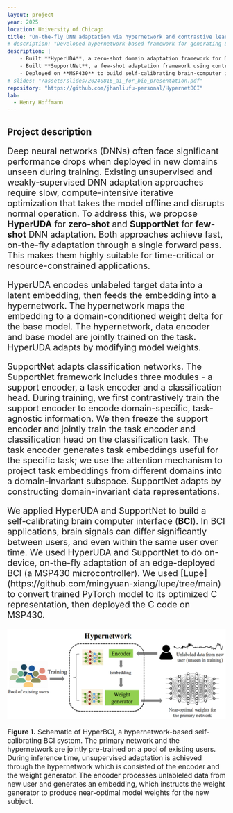 ```yaml
---
layout: project
year: 2025
location: University of Chicago
title: "On-the-fly DNN adaptation via hypernetwork and contrastive learning"
# description: "Developed hypernetwork-based framework for generating LoRA matrices from unlabeled target-domain data, enabling rapid online adaptation of deep learning models. Applied here to self-calibrating BCIs."
description: |
    - Built **HyperUDA**, a zero-shot domain adaptation framework for DNNs using hypernetworks
    - Built **SupportNet**, a few-shot adaptation framework using contrastive learning and attention
    - Deployed on **MSP430** to build self-calibrating brain-computer interface (**BCI**)
# slides: "/assets/slides/20240816_ai_for_bio_presentation.pdf"
repository: "https://github.com/jhanliufu-personal/HypernetBCI"
lab: 
  - Henry Hoffmann
---
```


## Project description
<div style="font-size: 20px;">
    <!-- <p>
    Deep learning (DL) based brain computer interface (BCI) models are powerful algorithms for mapping brain activity to human interpretable concepts in real time. Such models have been used to develop neural prostheses to serve patients suffering from different disabilities. Due to the neural differences between individuals, BCI models need to be calibrated to perform accurately on a new user. Due to the non-stationarity of neural activity, BCI models also need to be repeatedly adjusted to stay accurate throughout the usage of one user. Both are examples of the broader problem of <strong>unsupervised domain adaptation (UDA)</strong> in machine learning. Existing UDA methods often require labeled data from new users for supervised training or large amounts of unlabeled data from both existing and new users for iterative, computationally intensive alignment processes. These data requirements pose significant challenges for real-time BCI applications on edge devices like brain implantable chips.
    </p>
    <p>
    To address this challenge, we design <strong>HyperBCI for unsupervised, data-efficient and computation-efficient calibration</strong>. HyperBCI is designed to extract information from unlabeled brain data and generate near-optimal network weights according to the extracted information. The proposed calibration method only involves forward passing the recorded data and is therefore free of any iterative optimization process. 
    We deploy HyperBCI on an <strong>FPGA</strong>-based neural implant and achieve closed-loop and low-power operation using <strong>TinyML</strong> techniques. The implant will be implanted into a freely behaving rodent to demonstrate its potential for real-life applications. HyperBCI will enable self-calibrating BCI systems that self-calibrate and thus maintain reliable performance through the long run.
    </p> -->
    <p>
    Deep neural networks (DNNs) often face significant performance drops when deployed in new domains unseen during training.
    Existing unsupervised and weakly-supervised DNN adaptation approaches require slow, compute-intensive iterative optimization that takes the model offline and disrupts normal operation. To address this, we propose <strong>HyperUDA</strong> for <strong>zero-shot</strong> and <strong>SupportNet</strong> for <strong>few-shot</strong> DNN adaptation. Both approaches achieve fast, on-the-fly adaptation through a single forward pass. This makes them highly suitable for time-critical or resource-constrained applications. 
    </p>
    <p>
    HyperUDA encodes unlabeled target data into a latent embedding, then feeds the embedding into a hypernetwork. The hypernetwork maps the embedding to a domain-conditioned weight delta for the base model. The hypernetwork, data encoder and base model are jointly trained on the task. HyperUDA adapts by modifying model weights.
    </p>
    <p>
    SupportNet adapts classification networks. The SupportNet framework includes three modules - a support encoder, a task encoder and a classification head. During training, we first contrastively train the support encoder to encode domain-specific, task-agnostic information. We then freeze the support encoder and jointly train the task encoder and classification head on the classification task. The task encoder generates task embeddings useful for the specific task; we use the attention mechanism to project task embeddings from different domains into a domain-invariant subspace. SupportNet adapts by constructing domain-invariant data representations. 
    </p>
    <p>
    We applied HyperUDA and SupportNet to build a self-calibrating brain computer interface (<strong>BCI</strong>). In BCI applications, brain signals can differ significantly between users, and even within the same user over time. We used HyperUDA and SupportNet to do on-device, on-the-fly adaptation of an edge-deployed BCI (a MSP430 microcontroller). We used [Lupe](https://github.com/mingyuan-xiang/lupe/tree/main) to convert trained PyTorch model to its optimized C representation, then deployed the C code on MSP430. 
    </p>
</div>

<div align="center">
    <img src="/assets/images/hyperBCI_graphical_abstract.png" alt="Example Image" width="800"/>
    <p style="text-align: left; font-size: 16px;">
        <strong>Figure 1.</strong> Schematic of HyperBCI, a hypernetwork-based self-calibrating BCI system. The primary network and the hypernetwork are jointly pre-trained on a pool of existing users. During inference time, unsupervised adaptation is achieved through the hypernetwork which is consisted of the encoder and the weight generator. The encoder processes unlableled data from new user and generates an embedding, which instructs the weight generator to produce near-optimal model weights for the new subject.
    </p>
<div>


